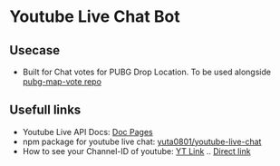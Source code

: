 # Youtube Live Chat Bot

## Usecase
* Built for Chat votes for PUBG Drop Location.
To be used alongside [pubg-map-vote repo](https://github.com/karx/pubg-vote-map-web)

## Usefull links
* Youtube Live API Docs: [Doc Pages](https://developers.google.com/youtube/v3/live/getting-started)
* npm package for youtube live chat: [yuta0801/youtube-live-chat](https://github.com/yuta0801/youtube-live-chat#readme)
* How to see your Channel-ID of youtube: [YT Link](https://www.youtube.com/account_advancedz) .. [Direct link](https://www.youtube.com/account_advanced)